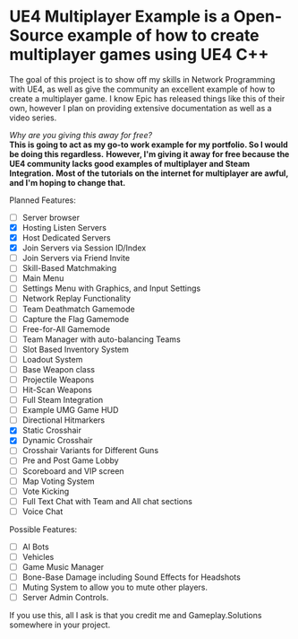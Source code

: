 # UE4 Multiplayer Example is a Open-Source example of how to create multiplayer games using UE4 C++
The goal of this project is to show off my skills in Network Programming with UE4, as well as give the community 
an excellent example of how to create a multiplayer game. I know Epic has released things like this of their own,
however I plan on providing extensive documentation as well as a video series.

*Why are you giving this away for free?*  
**This is going to act as my go-to work example for my portfolio. So I would be doing this regardless.**
**However, I'm giving it away for free because the UE4 community lacks good examples of multiplayer and Steam Integration.**
**Most of the tutorials on the internet for multiplayer are awful, and I'm hoping to change that.**

Planned Features:
- [ ] Server browser
- [x] Hosting Listen Servers
- [x] Host Dedicated Servers
- [x] Join Servers via Session ID/Index
- [ ] Join Servers via Friend Invite
- [ ] Skill-Based Matchmaking
- [ ] Main Menu
- [ ] Settings Menu with Graphics, and Input Settings
- [ ] Network Replay Functionality
- [ ] Team Deathmatch Gamemode
- [ ] Capture the Flag Gamemode
- [ ] Free-for-All Gamemode
- [ ] Team Manager with auto-balancing Teams
- [ ] Slot Based Inventory System
- [ ] Loadout System
- [ ] Base Weapon class
- [ ] Projectile Weapons
- [ ] Hit-Scan Weapons
- [ ] Full Steam Integration
- [ ] Example UMG Game HUD
- [ ] Directional Hitmarkers
- [x] Static Crosshair
- [x] Dynamic Crosshair
- [ ] Crosshair Variants for Different Guns
- [ ] Pre and Post Game Lobby
- [ ] Scoreboard and VIP screen
- [ ] Map Voting System
- [ ] Vote Kicking
- [ ] Full Text Chat with Team and All chat sections
- [ ] Voice Chat

Possible Features:
- [ ] AI Bots
- [ ] Vehicles
- [ ] Game Music Manager
- [ ] Bone-Base Damage including Sound Effects for Headshots
- [ ] Muting System to allow you to mute other players.
- [ ] Server Admin Controls.

If you use this, all I ask is that you credit me and Gameplay.Solutions somewhere in your project.
